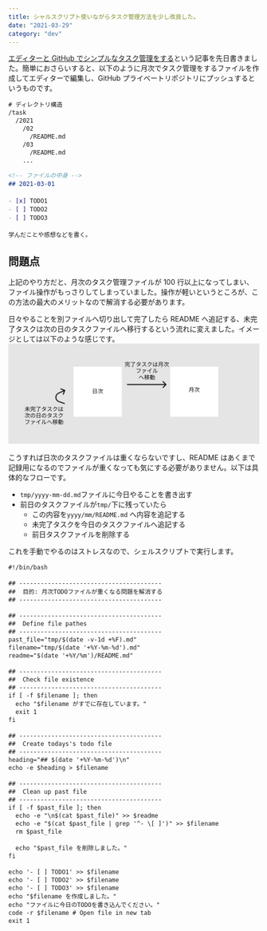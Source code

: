 ```yaml
---
title: シャルスクリプト使いながらタスク管理方法を少し改良した。
date: "2021-03-29"
category: "dev"
---
```


[エディターと GitHub でシンプルなタスク管理をする](https://kenzoblog.vercel.app/posts/task-manage-with-editor)という記事を先日書きました。簡単におさらいすると、以下のように月次でタスク管理をするファイルを作成してエディターで編集し、GitHub プライベートリポジトリにプッシュするというものです。

```shell
# ディレクトリ構造
/task
  /2021
    /02
      /README.md
    /03
      /README.md
    ...
```

```md:03/README.md
<!-- ファイルの中身 -->
## 2021-03-01

- [x] TODO1
- [ ] TODO2
- [ ] TODO3

学んだことや感想などを書く。
```

## 問題点

上記のやり方だと、月次のタスク管理ファイルが 100 行以上になってしまい、ファイル操作がもっさりしてしまっていました。操作が軽いというところが、この方法の最大のメリットなので解消する必要があります。

日々やることを別ファイルへ切り出して完了したら README へ追記する、未完了タスクは次の日のタスクファイルへ移行するという流れに変えました。イメージとしては以下のような感じです。
![](img1.png)

こうすれば日次のタスクファイルは重くならないですし、README はあくまで記録用になるのでファイルが重くなっても気にする必要がありません。以下は具体的なフローです。

- `tmp/yyyy-mm-dd.md`ファイルに今日やることを書き出す
- 前日のタスクファイルが`tmp/`下に残っていたら
  - この内容を`yyyy/mm/README.md` へ内容を追記する
  - 未完了タスクを今日のタスクファイルへ追記する
  - 前日タスクファイルを削除する

これを手動でやるのはストレスなので、シェルスクリプトで実行します。

```shell
#!/bin/bash

## ----------------------------------------
##  目的: 月次TODOファイルが重くなる問題を解消する
## ----------------------------------------

## ----------------------------------------
##  Define file pathes
## ----------------------------------------
past_file="tmp/$(date -v-1d +%F).md"
filename="tmp/$(date '+%Y-%m-%d').md"
readme="$(date '+%Y/%m')/README.md"

## ----------------------------------------
##  Check file existence
## ----------------------------------------
if [ -f $filename ]; then
  echo "$filename がすでに存在しています。"
  exit 1
fi

## ----------------------------------------
##  Create todays's todo file
## ----------------------------------------
heading="## $(date '+%Y-%m-%d')\n"
echo -e $heading > $filename

## ----------------------------------------
##  Clean up past file
## ----------------------------------------
if [ -f $past_file ]; then
  echo -e "\n$(cat $past_file)" >> $readme
  echo -e "$(cat $past_file | grep '^- \[ ]')" >> $filename
  rm $past_file

  echo "$past_file を削除しました。"
fi

echo '- [ ] TODO1' >> $filename
echo '- [ ] TODO2' >> $filename
echo '- [ ] TODO3' >> $filename
echo "$filename を作成しました。"
echo "ファイルに今日のTODOを書き込んでください。"
code -r $filename # Open file in new tab
exit 1
```
